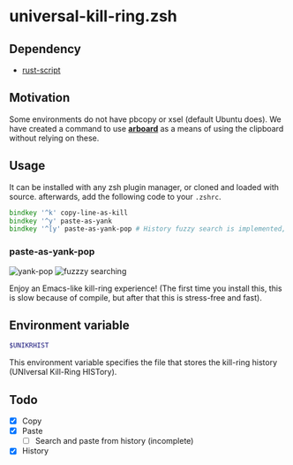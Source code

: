 # universal-kill-ring.zsh
## Dependency
- [rust-script](https://rust-script.org)

## Motivation
Some environments do not have pbcopy or xsel (default Ubuntu does). We have created a command to use [**arboard**](https://github.com/1Password/arboard) as a means of using the clipboard without relying on these.

## Usage
It can be installed with any zsh plugin manager, or cloned and loaded with source. afterwards, add the following code to your `.zshrc`.

```zsh
bindkey '^k' copy-line-as-kill
bindkey '^y' paste-as-yank
bindkey '^[y' paste-as-yank-pop # History fuzzy search is implemented, but does not work well as yank
```

### paste-as-yank-pop
![yank-pop](https://github.com/Kyure-A/universal-kill-ring.zsh/assets/49436968/990081e5-9c15-4822-892b-be726a778787)
![fuzzzy searching](https://github.com/Kyure-A/universal-kill-ring.zsh/assets/49436968/9935536f-7cbf-4eb5-8704-acfd07720100)


Enjoy an Emacs-like kill-ring experience! (The first time you install this, this is slow because of compile, but after that this is stress-free and fast).

## Environment variable
``` zsh
$UNIKRHIST
```
This environment variable specifies the file that stores the kill-ring history (UNIversal Kill-Ring HISTory).

## Todo
- [x] Copy
- [x] Paste
  - [ ] Search and paste from history (incomplete)
- [x] History
